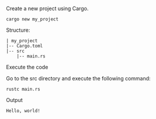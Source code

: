 Create a new project using Cargo.

```{powershell}
cargo new my_project
```

Structure:

```{text}
| my_project
|-- Cargo.toml
|-- src
    |-- main.rs
```

Execute the code

Go to the src directory and execute the following command:

```{powershell}
rustc main.rs
```

Output

```{powershell}
Hello, world!
```
